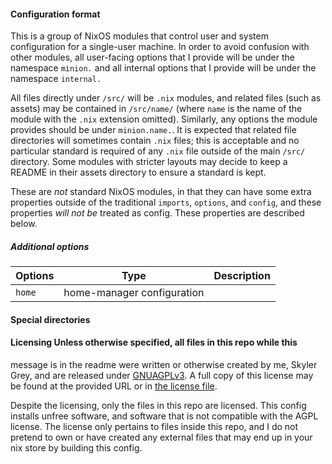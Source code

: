 #### Configuration format
This is a group of NixOS modules that control user and system configuration for
a single-user machine. In order to avoid confusion with other modules, all
user-facing options that I provide will be under the namespace `minion.` and all
internal options that I provide will be under the namespace `internal.`

All files directly under `/src/` will be `.nix` modules, and related files
(such as assets) may be contained in `/src/name/` (where `name` is the name
of the module with the `.nix` extension omitted). Similarly, any options the
module provides should be under `minion.name.`. It is expected that related file
directories will sometimes contain `.nix` files; this is acceptable and no
particular standard is required of any `.nix` file outside of the main `/src/`
directory. Some modules with stricter layouts may decide to keep a README in
their assets directory to ensure a standard is kept.

These are *not* standard NixOS modules, in that they can have some extra
properties outside of the traditional `imports`, `options`, and `config`, and
these properties *will not be* treated as config. These properties are described
below.

##### Additional options
| Options | Type | Description |
| --- | --- | --- |
| `home` | home-manager configuration || 

#### Special directories


#### Licensing Unless otherwise specified, all files in this repo while this
message is in the readme were written or otherwise created by me, Skyler Grey,
and are released under [GNUAGPLv3](https://www.gnu.org/licenses/agpl-3.0.html).
A full copy of this license may be found at the provided URL or in [the license
file](./LICENSE).

Despite the licensing, only the files in this repo are licensed. This config
installs unfree software, and software that is not compatible with the AGPL
license. The license only pertains to files inside this repo, and I do not
pretend to own or have created any external files that may end up in your nix
store by building this config.
